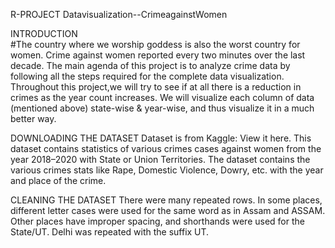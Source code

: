 R-PROJECT Datavisualization--CrimeagainstWomen

INTRODUCTION  
#The country where we worship goddess is also the worst country for women. Crime against women reported every two minutes over the last decade.
The main agenda of this project is to analyze crime data by following all the steps required for the complete data visualization.
Throughout this project,we will try to see if at all there is a reduction in crimes as the year count increases. We will visualize each column of data (mentioned above) state-wise & year-wise, and thus visualize it in a much better way. 

DOWNLOADING THE DATASET
Dataset is from Kaggle: View it here. This dataset contains statistics of various crimes cases against women from the year 2018–2020 with State or Union Territories.
The dataset contains the various crimes stats like Rape, Domestic Violence, Dowry, etc. with the year and place of the crime.

CLEANING THE DATASET
There were many repeated rows. In some places, different letter cases were used for the same word as in Assam and ASSAM. Other places have improper spacing, and shorthands were used for the State/UT. Delhi was repeated with the suffix UT.
